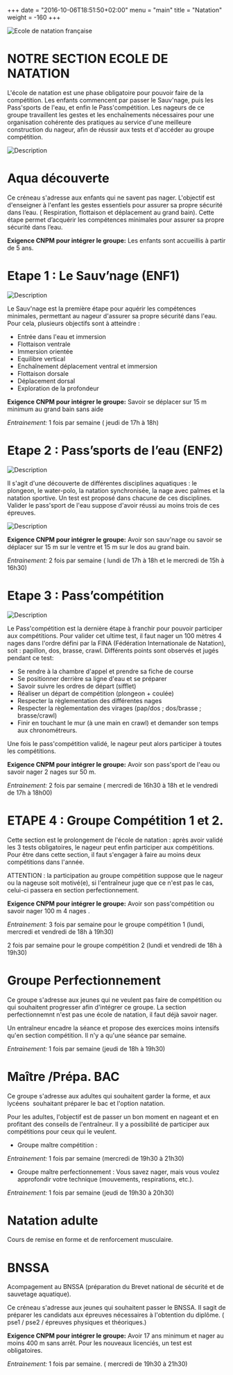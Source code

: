 +++
date = "2016-10-06T18:51:50+02:00"
menu = "main"
title = "Natation"
weight = -160
+++

<img src="/img/logo_enf.jpg" class="img-responsive img-center" alt="Ecole de natation française">

# NOTRE SECTION ECOLE DE NATATION

L'école de natation est une phase obligatoire pour pouvoir faire de la
compétition. Les enfants commencent par passer le Sauv'nage, puis les
Pass'sports de l'eau, et enfin le Pass'compétition.
Les nageurs de ce groupe travaillent les gestes et les enchaînements nécessaires
pour une organisation cohérente des pratiques au service d'une meilleure
construction du nageur, afin de réussir aux tests et d'accéder au groupe
compétition.

<img src="/img/desc_enf.jpg" class="img-responsive img-center" alt="Description">

# Aqua découverte
Ce créneau s'adresse aux enfants qui ne savent pas nager.
L'objectif est d'enseigner à l'enfant les gestes essentiels pour assurer
sa propre sécurité dans l’eau.
( Respiration, flottaison et déplacement au grand bain).
Cette étape permet d’acquérir les compétences minimales pour assurer sa propre
sécurité dans l’eau.

**Exigence CNPM pour intégrer le groupe:**
Les enfants sont accueillis à partir de 5 ans.

# Etape 1 : Le Sauv’nage (ENF1)

<img src="/img/sauvnage.jpg" class="img-responsive img-center" alt="Description">

Le Sauv'nage est la première étape pour aquérir les compétences minimales,
permettant au nageur d'assurer sa propre sécurité dans l'eau. Pour cela,
plusieurs objectifs sont à atteindre :

* Entrée dans l'eau et immersion
* Flottaison ventrale
* Immersion orientée
* Equilibre vertical
* Enchaînement déplacement ventral et immersion
* Flottaison dorsale
* Déplacement dorsal
* Exploration de la profondeur

**Exigence CNPM pour intégrer le groupe:**
Savoir se déplacer sur 15 m minimum au grand bain sans aide

*Entrainement:* 1 fois par semaine ( jeudi de 17h à 18h)

# Etape 2 : Pass’sports de l’eau (ENF2)

<img src="/img/passeport.jpg" class="img-responsive img-center" alt="Description">

Il s'agit d'une découverte de différentes disciplines aquatiques :
le plongeon, le water-polo, la natation synchronisée, la nage avec palmes et
la natation sportive. Un test est proposé dans chacune de ces disciplines.
Valider le pass'sport de l'eau suppose d'avoir réussi au moins trois de ces 
épreuves.

<img src="/img/passeport2.jpg" class="img-responsive img-center" alt="Description">

**Exigence CNPM pour intégrer le groupe:** Avoir son sauv'nage ou savoir se
déplacer sur 15 m sur le ventre et 15 m sur le dos au grand bain.

*Entrainement:* 2 fois par semaine ( lundi de 17h à 18h et le mercredi de 15h à 16h30)

# Etape 3 : Pass’compétition

<img src="/img/passcompet.jpg" class="img-responsive img-center" alt="Description">

Le Pass'compétition est la dernière étape à franchir pour pouvoir participer aux
compétitions. Pour valider cet ultime test, il faut nager un 100 mètres 4 nages
dans l'ordre défini par la FINA (Fédération Internationale de Natation),
soit : papillon, dos, brasse, crawl.
Différents points sont observés et jugés pendant ce test:

* Se rendre à la chambre d'appel et prendre sa fiche de course
* Se positionner derrière sa ligne d'eau et se préparer
* Savoir suivre les ordres de départ (sifflet)
* Réaliser un départ de compétition (plongeon + coulée)
* Respecter la règlementation des différentes nages
* Respecter la règlementation des virages (pap/dos ; dos/brasse ; brasse/crawl)
* Finir en touchant le mur (à une main en crawl) et demander son temps aux
chronométreurs.

Une fois le pass'compétition validé, le nageur peut alors participer à toutes
les compétitions.

**Exigence CNPM pour intégrer le groupe:**
Avoir son pass'sport de l'eau ou savoir nager 2 nages sur 50 m.

*Entrainement:* 2 fois par semaine ( mercredi de 16h30 à 18h et le vendredi de
17h à 18h00)

# ETAPE 4 : Groupe Compétition 1 et 2.

Cette section est le prolongement de l'école de natation : après avoir validé
les 3 tests obligatoires, le nageur peut enfin participer aux compétitions.
Pour être dans cette section, il faut s'engager à faire au moins deux
compétitions dans l'année.

ATTENTION : la participation au groupe compétition suppose que le nageur ou la
nageuse soit motivé(e), si l'entraîneur juge que ce n'est pas le cas, celui-ci
passera en section perfectionnement.

**Exigence CNPM pour intégrer le groupe:**
Avoir son pass'compétition ou savoir nager 100 m 4 nages .

*Entrainement:* 3 fois par semaine pour le groupe compétition 1
(lundi, mercredi et vendredi de 18h à 19h30)

2 fois par semaine pour le groupe compétition 2
(lundi et vendredi de 18h à 19h30)

# Groupe Perfectionnement

Ce groupe s'adresse aux jeunes qui ne veulent pas faire de compétition ou qui
souhaitent progresser afin d'intégrer ce groupe.
La section perfectionnemnt n'est pas une école de natation, il faut déjà
savoir nager.

Un entraîneur encadre la séance et propose des exercices moins intensifs qu'en
section compétition. Il n'y a qu'une séance par semaine.

*Entrainement:* 1 fois par semaine (jeudi de 18h à 19h30)

# Maître /Prépa. BAC
Ce groupe s'adresse aux adultes qui souhaitent garder la forme, et aux lycéens 
souhaitant préparer le bac et l'option natation.

Pour les adultes, l'objectif est de passer un bon moment en nageant et en 
profitant des conseils de l'entraîneur. Il y a possibilité de participer aux
compétitions pour ceux qui le veulent.

* Groupe maître compétition :

*Entrainement:* 1 fois par semaine  (mercredi de 19h30 à 21h30)

* Groupe maître perfectionnement :
Vous savez nager, mais vous voulez approfondir votre technique
(mouvements, respirations, etc.).

*Entrainement:* 1 fois par semaine  (jeudi de 19h30 à 20h30)

# Natation adulte
Cours de remise en forme et de renforcement musculaire.

# BNSSA
Acompagement au BNSSA (préparation du Brevet national de sécurité et de
sauvetage aquatique).

Ce créneau s'adresse aux jeunes qui souhaitent passer le BNSSA.
Il sagit de préparer les candidats aux épreuves nécessaires à l'obtention du
diplôme. ( pse1 / pse2 / épreuves physiques et théoriques.)

**Exigence CNPM pour intégrer le groupe:**
Avoir 17 ans minimum et nager au moins 400 m sans arrêt. Pour les nouveaux
licenciés, un test est obligatoires.

*Entrainement:* 1 fois par semaine. ( mercredi de 19h30 à 21h30)
